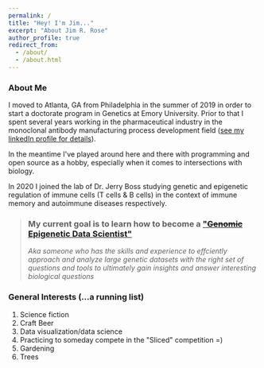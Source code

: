 ```yaml
---
permalink: /
title: "Hey! I'm Jim..."
excerpt: "About Jim R. Rose"
author_profile: true
redirect_from:
  - /about/
  - /about.html
---
```


### About Me

I moved to Atlanta, GA from Philadelphia in the summer of 2019 in order to start a doctorate program in Genetics at Emory University.
Prior to that I spent several years working in the pharmaceutical industry in the monoclonal antibody manufacturing process development field ([see my linkedIn profile for details](https://www.linkedin.com/in/james-r-rose-85b70023/)).

In the meantime I've played around here and there with programming and open source as a hobby, especially when it comes to intersections with biology.

In 2020 I joined the lab of Dr. Jerry Boss studying genetic and epigenetic regulation of immune cells (T cells & B cells) in the context of immune memory and autoimmune diseases respectively.

>### My current goal is to learn how to become a ["~~Genomic~~ Epigenetic Data Scientist"](https://www.genome.gov/about-genomics/fact-sheets/Genomic-Data-Science)
>*Aka someone who has the skills and experience to effciently approach and analyze large genetic datasets with the right set of questions and tools to ultimately gain insights and answer interesting biological questions*

### General Interests (...a running list)

1. Science fiction
2. Craft Beer
3. Data visualization/data science
4. Practicing to someday compete in the "Sliced" competition =)
5. Gardening
6. Trees
